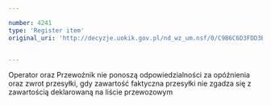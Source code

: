 ```yaml
---

number: 4241
type: 'Register item'
original_uri: 'http://decyzje.uokik.gov.pl/nd_wz_um.nsf/0/C9B6C6D3FDD3B7A9C1257B11004036D3?OpenDocument'


---
```


Operator oraz Przewoźnik nie ponoszą odpowiedzialności za opóźnienia oraz zwrot przesyłki, gdy zawartość faktyczna przesyłki nie zgadza się z zawartością deklarowaną na liście przewozowym
